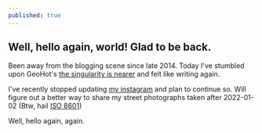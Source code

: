```yaml
---
published: true
---
```

## Well, hello again, world! Glad to be back. 

Been away from the blogging scene since late 2014. Today I've stumbled upon GeoHot's [the singularity is nearer](https://geohot.github.io/blog/) and felt like writing again. 

I've recently stopped updating [my instagram](https://www.instagram.com/jramasani/) and plan to continue so. Will figure out a better way to share my street photographs taken after 2022-01-02 (Btw, hail [ISO 8601](https://www.reddit.com/r/ISO8601/]))

Well, hello again, again.
